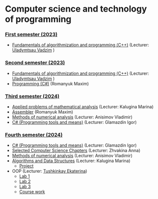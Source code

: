# Computer science and technology of programming

### [First semester (2023)](https://github.com/Dzmitry-Leushukou/BSUIR-Labs/tree/Semester_1)
- [Fundamentals of algorithmization and programming (С++)](https://github.com/Dzmitry-Leushukou/BSUIR-Labs/tree/Semester_1/Fundamentals%20of%20algorithmization%20and%20programming%20(C%2B%2B)) (Lecturer: [ Uladymtsau Vadzim](https://github.com/Vadimohka) )
### [Second semester (2023)](https://github.com/Dzmitry-Leushukou/BSUIR-Labs/tree/Semester_2)
- [Fundamentals of algorithmization and programming (С++)](https://github.com/Dzmitry-Leushukou/Fundamentals-of-algorithmization-and-programming/tree/main/353504/Левшуков%20Д.%20А.) (Lecturer: [ Uladymtsau Vadzim](https://github.com/Vadimohka) )
- [Programming (C#)](https://github.com/Dzmitry-Leushukou/BSUIR-Labs/tree/Semester_2/Programming%20(C%23)) (Romanyuk Maxim)
### [Third semester (2024)](https://github.com/Dzmitry-Leushukou/BSUIR-Labs/tree/Semester_3)
- [Applied problems of mathematical analysis](https://github.com/Dzmitry-Leushukou/BSUIR-Labs/tree/Semester_3/Applied%20problems%20of%20mathematical%20analysis) (Lecturer: Kalugina Marina)
- [Assembler](https://github.com/Dzmitry-Leushukou/BSUIR-Labs/tree/Semester_3/Assembler) (Romanyuk Maxim)
- [Methods of numerical analysis](https://github.com/Dzmitry-Leushukou/BSUIR-Labs/tree/Semester_3/Methods%20of%20numerical%20analysis) (Lecturer: Anisimov Vladimir)
- [C# (Programming tools and means)](https://github.com/Dzmitry-Leushukou/BSUIR-Labs/tree/Semester_3/C%23%20(Programming%20tools%20and%20means)) (Lecturer: Glamazdin Igor)
### [Fourth semester (2024)](https://github.com/Dzmitry-Leushukou/BSUIR-Labs/tree/Semester_4)
- [C# (Programming tools and means)](https://github.com/Dzmitry-Leushukou/BSUIR-Labs/tree/Semester_4/C%23%20(Programming%20tools%20and%20means)) (Lecturer: Glamazdin Igor)
- [Selected Computer Science Chapters](https://github.com/Dzmitry-Leushukou/353504_IGI_35350074/tree/main) (Lecturer: Zhvakina Anna)
- [Methods of numerical analysis](https://github.com/Dzmitry-Leushukou/BSUIR-Labs/tree/Semester_4/Methods%20of%20numerical%20analysis) (Lecturer: Anisimov Vladimir)
- [Algorithms and Data Structures](https://github.com/Dzmitry-Leushukou/BSUIR-Labs/tree/Semester_4/Algorithms%20and%20data%20structures/1.1) (Lecturer: Kalugina Marina)
  - [Project](https://github.com/Dzmitry-Leushukou/Algorithms-and-data-structures-project)
- OOP (Lecturer: [Tushkinkay Ekaterina](https://github.com/katetushkan))
  - [Lab 1](https://github.com/Dzmitry-Leushukou/BSUIR-Labs/tree/OOP_LR1) 
  - [Lab 2](https://github.com/Dzmitry-Leushukou/BSUIR-Labs/tree/OOP_LR2)
  - [Lab 3](https://github.com/Dzmitry-Leushukou/BSUIR-Labs/tree/OOP_LR3)
  - [Course work](https://github.com/Dzmitry-Leushukou/Msg)

